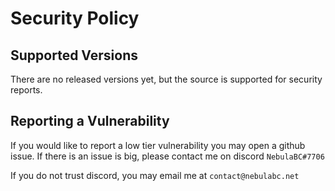 # Security Policy

## Supported Versions

There are no released versions yet, but the source is supported for security reports.

## Reporting a Vulnerability

If you would like to report a low tier vulnerability you may open a github issue. If there is an issue is big, please contact me on discord `NebulaBC#7706`

If you do not trust discord, you may email me at `contact@nebulabc.net`
